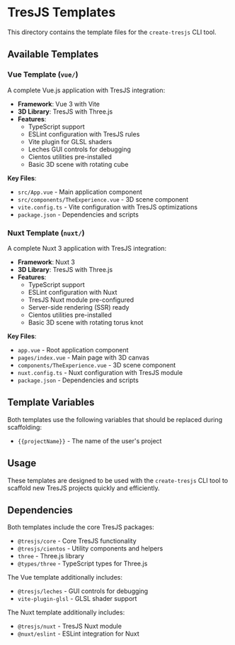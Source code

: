 # TresJS Templates

This directory contains the template files for the `create-tresjs` CLI tool.

## Available Templates

### Vue Template (`vue/`)

A complete Vue.js application with TresJS integration:

- **Framework**: Vue 3 with Vite
- **3D Library**: TresJS with Three.js
- **Features**:
  - TypeScript support
  - ESLint configuration with TresJS rules
  - Vite plugin for GLSL shaders
  - Leches GUI controls for debugging
  - Cientos utilities pre-installed
  - Basic 3D scene with rotating cube

**Key Files**:
- `src/App.vue` - Main application component
- `src/components/TheExperience.vue` - 3D scene component
- `vite.config.ts` - Vite configuration with TresJS optimizations
- `package.json` - Dependencies and scripts

### Nuxt Template (`nuxt/`)

A complete Nuxt 3 application with TresJS integration:

- **Framework**: Nuxt 3
- **3D Library**: TresJS with Three.js
- **Features**:
  - TypeScript support
  - ESLint configuration with Nuxt
  - TresJS Nuxt module pre-configured
  - Server-side rendering (SSR) ready
  - Cientos utilities pre-installed
  - Basic 3D scene with rotating torus knot

**Key Files**:
- `app.vue` - Root application component
- `pages/index.vue` - Main page with 3D canvas
- `components/TheExperience.vue` - 3D scene component
- `nuxt.config.ts` - Nuxt configuration with TresJS module
- `package.json` - Dependencies and scripts

## Template Variables

Both templates use the following variables that should be replaced during scaffolding:

- `{{projectName}}` - The name of the user's project

## Usage

These templates are designed to be used with the `create-tresjs` CLI tool to scaffold new TresJS projects quickly and efficiently.

## Dependencies

Both templates include the core TresJS packages:
- `@tresjs/core` - Core TresJS functionality
- `@tresjs/cientos` - Utility components and helpers
- `three` - Three.js library
- `@types/three` - TypeScript types for Three.js

The Vue template additionally includes:
- `@tresjs/leches` - GUI controls for debugging
- `vite-plugin-glsl` - GLSL shader support

The Nuxt template additionally includes:
- `@tresjs/nuxt` - TresJS Nuxt module
- `@nuxt/eslint` - ESLint integration for Nuxt